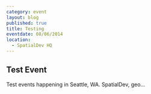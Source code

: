 ```yaml
---
category: event
layout: blog
published: true
title: Testing
eventdate: 08/06/2014
location: 
  - SpatialDev HQ
---
```


## Test Event

Test events happening in Seattle, WA. SpatialDev, geo...
